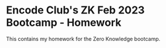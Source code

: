 # Encode Club's ZK Feb 2023 Bootcamp - Homework

This contains my homework for the Zero Knowledge bootcamp.

